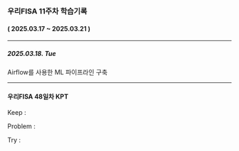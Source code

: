 ### 우리FISA 11주차 학습기록
#### ( 2025.03.17 ~ 2025.03.21 )
***
##### 2025.03.18. Tue
Airflow를 사용한 ML 파이프라인 구축

***
#### 우리FISA 48일차 KPT
Keep : 

Problem : 

Try : 